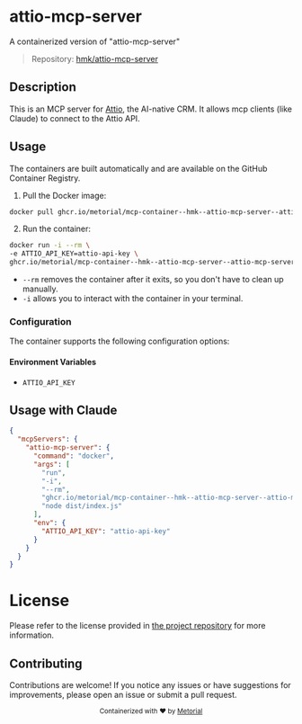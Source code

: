 
# attio-mcp-server

A containerized version of "attio-mcp-server"

> Repository: [hmk/attio-mcp-server](https://github.com/hmk/attio-mcp-server)

## Description

This is an MCP server for [Attio](https://attio.com/), the AI-native CRM. It allows mcp clients (like Claude) to connect to the Attio API.


## Usage

The containers are built automatically and are available on the GitHub Container Registry.

1. Pull the Docker image:

```bash
docker pull ghcr.io/metorial/mcp-container--hmk--attio-mcp-server--attio-mcp-server
```

2. Run the container:

```bash
docker run -i --rm \ 
-e ATTIO_API_KEY=attio-api-key \
ghcr.io/metorial/mcp-container--hmk--attio-mcp-server--attio-mcp-server  "node dist/index.js"
```

- `--rm` removes the container after it exits, so you don't have to clean up manually.
- `-i` allows you to interact with the container in your terminal.



### Configuration

The container supports the following configuration options:




#### Environment Variables

- `ATTIO_API_KEY`




## Usage with Claude

```json
{
  "mcpServers": {
    "attio-mcp-server": {
      "command": "docker",
      "args": [
        "run",
        "-i",
        "--rm",
        "ghcr.io/metorial/mcp-container--hmk--attio-mcp-server--attio-mcp-server",
        "node dist/index.js"
      ],
      "env": {
        "ATTIO_API_KEY": "attio-api-key"
      }
    }
  }
}
```

# License

Please refer to the license provided in [the project repository](https://github.com/hmk/attio-mcp-server) for more information.

## Contributing

Contributions are welcome! If you notice any issues or have suggestions for improvements, please open an issue or submit a pull request.

<div align="center">
  <sub>Containerized with ❤️ by <a href="https://metorial.com">Metorial</a></sub>
</div>
  